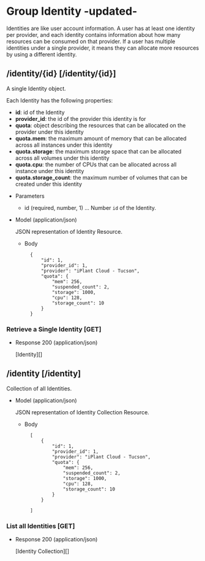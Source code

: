 # Group Identity -updated-
Identities are like user account information. A user has at least one identity per provider, and each identity
 contains information about how many resources can be consumed on that provider.  If a user has multiple identities
 under a single provider, it means they can allocate more resources by using a different identity.

## /identity/{id} [/identity/{id}]
A single Identity object.

Each Identity has the following properties:

- **id**: id of the Identity
- **provider_id**: the id of the provider this identity is for
- **quota**: object describing the resources that can be allocated on the provider under this identity
- **quota.mem**: the maximum amount of memory that can be allocated across all instances under this identity
- **quota.storage**: the maximum storage space that can be allocated across all volumes under this identity
- **quota.cpu**: the number of CPUs that can be allocated across all instance under this identity
- **quota.storage_count**: the maximum number of volumes that can be created under this identity

+ Parameters
    + id (required, number, 1) ... Number `id` of the Identity.
    
+ Model (application/json)

    JSON representation of Identity Resource.

    + Body

            {
                "id": 1,
                "provider_id": 1,
                "provider": "iPlant Cloud - Tucson",
                "quota": {
                    "mem": 256,
                    "suspended_count": 2,
                    "storage": 1000,
                    "cpu": 128,
                    "storage_count": 10
                }
            }

### Retrieve a Single Identity [GET]

+ Response 200 (application/json)

    [Identity][]
    
## /identity [/identity]
Collection of all Identities.

+ Model (application/json)

    JSON representation of Identity Collection Resource.

    + Body

            [
                {
                    "id": 1,
                    "provider_id": 1,
                    "provider": "iPlant Cloud - Tucson",
                    "quota": {
                        "mem": 256,
                        "suspended_count": 2,
                        "storage": 1000,
                        "cpu": 128,
                        "storage_count": 10
                    }
                }
                
            ]
            
### List all Identities [GET]
+ Response 200 (application/json)

    [Identity Collection][]
